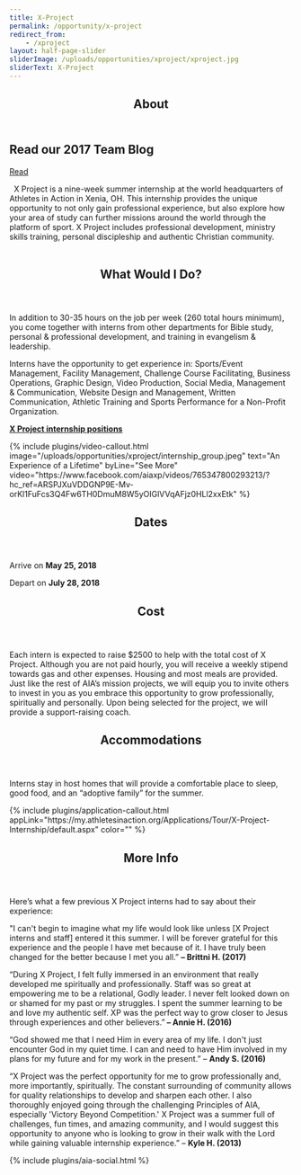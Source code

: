 ```yaml
---
title: X-Project
permalink: /opportunity/x-project
redirect_from:
    - /xproject
layout: half-page-slider
sliderImage: /uploads/opportunities/xproject/xproject.jpg
sliderText: X-Project
---
```

<div class="row">
<div class=" span-12 cell" id="about">
<section class="section" id="about"><header class="section-header container text-center">
<h2 class="section-title first-color" data-title="About">About</h2>
</header></section>
</div></div>
<div class="row">
<div class=" span-12 cell">
<div class="container"><div class="callout bordered custom">
<div class="callout-wrapper">
<div class="callout-left">
<h2 class="callout-title">Read our 2017 Team Blog</h2>
<p class="callout-desc"></p>
</div>
<!-- End .callout-left -->
<div class="callout-right"><a href="http://teamblogs.athletesinaction.org/x-project-ohio" class="btn btn-gray btn-border no-radius min-width">Read</a></div>
<!-- End .callout-right --></div>
<!-- End .callout-wrapper --></div>
</div>
<div class="container"><p>&nbsp; <img class="img-responsive pull-right" alt="" src="/uploads/opportunities/xproject/XProjectlogo-webb.jpg">X Project is a nine-week summer internship at the world headquarters of Athletes in Action in Xenia, OH. This internship provides the unique opportunity to not only gain professional experience, but also explore how your area of study can further missions around the world through the platform of sport. X Project includes professional development, ministry skills training, personal discipleship and authentic Christian community. <br><br></p>
<header class="title-block text-center mb10">
<h2 class="title text-center mb30"><span>What Would I Do?</span></h2>
</header>
<p class="p1">In addition to 30-35 hours on the job per week (260 total hours minimum), you come together with interns from other departments for Bible study, personal &amp; professional development, and training in evangelism &amp; leadership.</p>
<p class="p1">Interns have the opportunity to get experience in: Sports/Event Management, Facility Management, Challenge Course Facilitating, Business Operations, Graphic Design, Video Production, Social Media, Management &amp; Communication, Website Design and Management, Written Communication, Athletic Training and Sports Performance for a Non-Profit Organization.&nbsp;</p>
<p class="p2"><a target="_blank" href="https://docs.google.com/a/cru.org/document/d/1iu3hq_276Kushqnd4RKd5MqO0VbEZn44dkhfPWH0030/edit?usp=drive_web"><strong>X Project internship positions</strong></a></p>
</div>
<div class="mt20 mb30"><div class="mb mb-xs"></div>
<!-- space -->
{% include plugins/video-callout.html image="/uploads/opportunities/xproject/internship_group.jpeg" text="An Experience of a Lifetime" byLine="See More" video="https://www.facebook.com/aiaxp/videos/765347800293213/?hc_ref=ARSPJXuVDDGNP9E-Mv-orKl1FuFcs3Q4Fw6TH0DmuM8W5yOIGlVVqAFjz0HLl2xxEtk" %} 
<div class="row">
<div class=" span-12 cell" id="dates">
<header class="section-header container text-center">
<h2 class="section-title first-color" data-title="Dates">Dates</h2>
</header>
</div></div>
<div class="row">
<div class=" span-12 cell">
<div class="container"><p><span>Arrive on&nbsp;</span><b>May 25, 2018</b></p>
<p><span>Depart on&nbsp;</span><b>July 28, 2018</b></p>
</div></div></div>
<div class="row">
<div class=" span-12 cell" id="cost">
<header class="section-header container text-center">
<h2 class="section-title first-color" data-title="Cost">Cost</h2>
</header>
</div></div>
<div class="row">
<div class=" span-12 cell">
<div class="container mb30"><p><span> Each intern is expected to raise $2500 to help with the total cost of X Project. Although you are not paid hourly, you will receive a weekly stipend towards gas and other expenses. Housing and most meals are provided. Just like the rest of AIA’s mission projects, we will equip you to invite others to invest in you as you embrace this opportunity to grow professionally, spiritually and personally. Upon being selected for the project, we will provide a support-raising coach. </span></p>
</div></div></div>
<div class="row">
<div class=" span-12 cell" id="logistics">
<header class="section-header container text-center">
<h2 class="section-title first-color" data-title="Accommodations">Accommodations</h2>
</header>
</div></div>
<div class="row">
<div class=" span-12 cell">
<div class="container mb30"><p><span>Interns stay in host homes that will provide a comfortable place to sleep, good food, and an “adoptive family” for the summer.</span></p>
</div></div></div>
{% include plugins/application-callout.html appLink="https://my.athletesinaction.org/Applications/Tour/X-Project-Internship/default.aspx" color="" %}<div class="row">
<div class=" span-12 cell" id="more">
<header class="section-header container text-center">
<h2 class="section-title first-color" data-title="More Info">More Info</h2>
</header>
</div></div>
<div class="row">
<div class=" span-12 cell">
<div class="container"><p class="p1">Here’s what a few previous X Project interns had to say about their experience:&nbsp;</p>
<p>"<span>I can't begin to imagine what my life would look like unless [X Project interns and staff] entered it this summer. I will be forever grateful for this experience and the people I have met because of it. I have truly been changed for the better because I met you all.</span>” <strong>–&nbsp;<span>Brittni H. (2017)</span></strong></p>
<p>“<span>During X Project, I felt fully immersed in an environment that really developed me spiritually and professionally. Staff was so great at empowering me to be a relational, Godly leader. I never felt looked down on or shamed for my past or my struggles. I spent the summer learning to be and love my authentic self. XP was the perfect way to grow closer to Jesus through experiences and other believers.</span>”<strong> –&nbsp;<span>Annie H. (2016)</span></strong></p>
<p>“<span>God showed me that I need Him in every area of my life. I don't just encounter God in my quiet time. I can and need to have Him involved in my plans for my future and for my work in the present.</span>” –&nbsp;<strong>Andy S. (2016)</strong></p>
<p>“<span>X Project was the perfect opportunity for me to grow professionally and, more importantly, spiritually. The constant surrounding of community allows for quality relationships to develop and sharpen each other. I also thoroughly enjoyed going through the challenging Principles of AIA, especially 'Victory Beyond Competition.' X Project was a summer full of challenges, fun times, and amazing community, and I would suggest this opportunity to anyone who is looking to grow in their walk with the Lord while gaining valuable internship experience.</span>” – <strong>Kyle H. (2013)</strong></p>
</div>

{% include plugins/aia-social.html %}